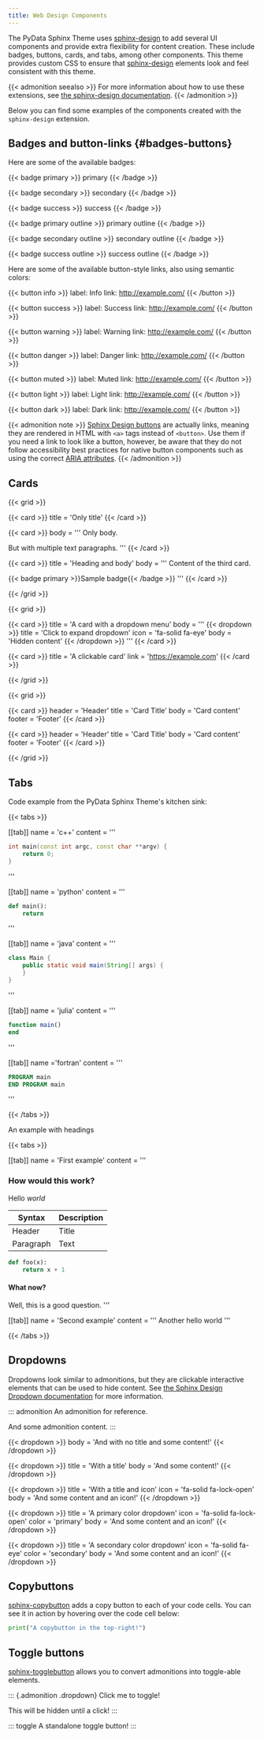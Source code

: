 ```yaml
---
title: Web Design Components
---
```


The PyData Sphinx Theme uses
[sphinx-design](https://sphinx-design.readthedocs.io/en/latest/index.html)
to add several UI components and provide extra flexibility for content
creation. These include badges, buttons, cards, and tabs, among other
components. This theme provides custom CSS to ensure that
[sphinx-design](https://sphinx-design.readthedocs.io/en/latest/index.html)
elements look and feel consistent with this theme.

{{< admonition seealso >}}
For more information about how to use these extensions, see [the
sphinx-design
documentation](https://sphinx-design.readthedocs.io/en/latest/index.html).
{{< /admonition >}}

Below you can find some examples of the components created with the
`sphinx-design` extension.

## Badges and button-links {#badges-buttons}

Here are some of the available badges:

{{< badge primary >}}
primary
{{< /badge >}}

{{< badge secondary >}}
secondary
{{< /badge >}}

{{< badge success >}}
success
{{< /badge >}}

{{< badge primary outline >}}
primary outline
{{< /badge >}}

{{< badge secondary outline >}}
secondary outline
{{< /badge >}}

{{< badge success outline >}}
success outline
{{< /badge >}}

Here are some of the available button-style links, also using semantic
colors:

{{< button info >}}
label: Info
link: http://example.com/
{{< /button >}}

{{< button success >}}
label: Success
link: http://example.com/
{{< /button >}}

{{< button warning >}}
label: Warning
link: http://example.com/
{{< /button >}}

{{< button danger >}}
label: Danger
link: http://example.com/
{{< /button >}}

{{< button muted >}}
label: Muted
link: http://example.com/
{{< /button >}}

{{< button light >}}
label: Light
link: http://example.com/
{{< /button >}}

{{< button dark >}}
label: Dark
link: http://example.com/
{{< /button >}}

{{< admonition note >}}
[Sphinx Design
buttons](https://sphinx-design.readthedocs.io/en/latest/badges_buttons.html)
are actually links, meaning they are rendered in HTML with `<a>` tags
instead of `<button>`. Use them if you need a link to look like a
button, however, be aware that they do not follow accessibility best
practices for native button components such as using the correct [ARIA
attributes](https://developer.mozilla.org/en-US/docs/Web/Accessibility/ARIA/Roles/button_role).
{{< /admonition >}}

<!-- FIXME
If in your site\'s [custom CSS file](custom-css) you override the [CSS
custom properties](css-variables) `--pst-color-*` (where `*` is one of
the semantic color names, such as `primary`, `danger`), badges and
buttons will automatically use the custom color.
-->

## Cards

{{< grid >}}

{{< card >}}
title = 'Only title'
{{< /card >}}

{{< card >}}
body = '''
Only body.

But with multiple text paragraphs.
'''
{{< /card >}}

{{< card >}}
title = 'Heading and body'
body = '''
Content of the third card.

{{< badge primary >}}Sample badge{{< /badge >}}
'''
{{< /card >}}

{{< /grid >}}

{{< grid >}}

{{< card >}}
title = 'A card with a dropdown menu'
body = '''
{{< dropdown >}}
title = 'Click to expand dropdown'
icon = 'fa-solid fa-eye'
body = 'Hidden content'
{{< /dropdown >}}
'''
{{< /card >}}

{{< card >}}
title = 'A clickable card'
link = 'https://example.com'
{{< /card >}}

{{< /grid >}}

{{< grid >}}

{{< card >}}
header = 'Header'
title = 'Card Title'
body = 'Card content'
footer = 'Footer'
{{< /card >}}

{{< card >}}
header = 'Header'
title = 'Card Title'
body = 'Card content'
footer = 'Footer'
{{< /card >}}

{{< /grid >}}

## Tabs

Code example from the PyData Sphinx Theme's kitchen sink:

{{< tabs >}}

[[tab]]
name = 'c++'
content = '''

```c++
int main(const int argc, const char **argv) {
    return 0;
}
```

'''

[[tab]]
name = 'python'
content = '''

```python
def main():
    return
```

'''

[[tab]]
name = 'java'
content = '''

```java
class Main {
    public static void main(String[] args) {
    }
}
```

'''

[[tab]]
name = 'julia'
content = '''

```julia
function main()
end
```

'''

[[tab]]
name ='fortran'
content = '''

```fortran
PROGRAM main
END PROGRAM main
```

'''

{{< /tabs >}}

An example with headings

{{< tabs >}}

[[tab]]
name = 'First example'
content = '''

### How would this work?

Hello _world_

| Syntax    | Description |
| --------- | ----------- |
| Header    | Title       |
| Paragraph | Text        |

```python
def foo(x):
    return x + 1
```

#### What now?

Well, this is a good question.
'''

[[tab]]
name = 'Second example'
content = '''
Another hello world
'''

{{< /tabs >}}

## Dropdowns

Dropdowns look similar to admonitions, but they are clickable
interactive elements that can be used to hide content. See [the Sphinx
Design Dropdown
documentation](https://sphinx-design.readthedocs.io/en/latest/dropdowns.html)
for more information.

::: admonition
An admonition for reference.

And some admonition content.
:::

{{< dropdown >}}
body = 'And with no title and some content!'
{{< /dropdown >}}

{{< dropdown >}}
title = 'With a title'
body = 'And some content!'
{{< /dropdown >}}

{{< dropdown >}}
title = 'With a title and icon'
icon = 'fa-solid fa-lock-open'
body = 'And some content and an icon!'
{{< /dropdown >}}

{{< dropdown >}}
title = 'A primary color dropdown'
icon = 'fa-solid fa-lock-open'
color = 'primary'
body = 'And some content and an icon!'
{{< /dropdown >}}

{{< dropdown >}}
title = 'A secondary color dropdown'
icon = 'fa-solid fa-eye'
color = 'secondary'
body = 'And some content and an icon!'
{{< /dropdown >}}

## Copybuttons

[sphinx-copybutton](https://sphinx-copybutton.readthedocs.io/en/latest/)
adds a copy button to each of your code cells. You can see it in action
by hovering over the code cell below:

```python
print("A copybutton in the top-right!")
```

## Toggle buttons

[sphinx-togglebutton](https://sphinx-togglebutton.readthedocs.io/en/latest/)
allows you to convert admonitions into toggle-able elements.

::: {.admonition .dropdown}
Click me to toggle!

This will be hidden until a click!
:::

::: toggle
A standalone toggle button!
:::
